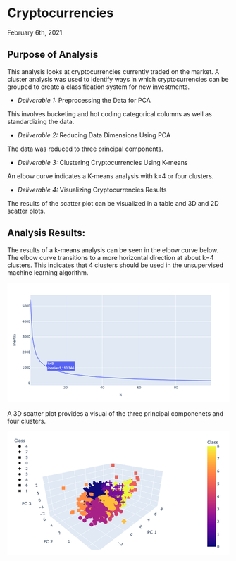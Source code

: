 # Cryptocurrencies

February 6th, 2021

## Purpose of Analysis

This analysis looks at cryptocurrencies currently traded on the market. A cluster analysis was used to identify ways in which cryptocurrencies can be grouped to create a classification system for new investments. 

- *Deliverable 1:* Preprocessing the Data for PCA

This involves bucketing and hot coding categorical columns as well as standardizing the data.

- *Deliverable 2:* Reducing Data Dimensions Using PCA

The data was reduced to three principal components. 

- *Deliverable 3:* Clustering Cryptocurrencies Using K-means

An elbow curve indicates a K-means analysis with k=4 or four clusters.

- *Deliverable 4:* Visualizing Cryptocurrencies Results

The results of the scatter plot can be visualized in a table and  3D and 2D scatter plots. 

## Analysis Results:
The results of a k-means analysis can be seen in the elbow curve below. The elbow curve transitions to a more horizontal direction at about k=4 clusters. This indicates that 4 clusters should be used in the unsupervised machine learning algorithm. 

![elbow_curve.png](https://github.com/charliuden/Cryptocurrencies/blob/main/readme_images/elbow_curve.png)

A 3D scatter plot provides a visual of the three principal componenets and four clusters. 

![3D_scatter_clusters.png](https://github.com/charliuden/Cryptocurrencies/blob/main/readme_images/3D_scatter_clusters.png)
